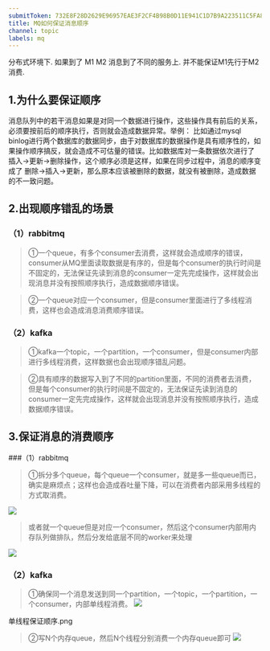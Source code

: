 ```yaml
---
submitToken: 732E8F28D2629E96957EAE3F2CF4B98B0D11E941C1D7B9A223511C5FA8DBE2C9
title: MQ如何保证消息顺序
channel: topic
labels: mq
---
```


分布式环境下. 如果到了 M1 M2 消息到了不同的服务上. 并不能保证M1先行于M2消费.

## 1.为什么要保证顺序
消息队列中的若干消息如果是对同一个数据进行操作，这些操作具有前后的关系，必须要按前后的顺序执行，否则就会造成数据异常。举例：
比如通过mysql binlog进行两个数据库的数据同步，由于对数据库的数据操作是具有顺序性的，如果操作顺序搞反，就会造成不可估量的错误。比如数据库对一条数据依次进行了 插入->更新->删除操作，这个顺序必须是这样，如果在同步过程中，消息的顺序变成了 删除->插入->更新，那么原本应该被删除的数据，就没有被删除，造成数据的不一致问题。

## 2.出现顺序错乱的场景
### （1）rabbitmq
> ①一个queue，有多个consumer去消费，这样就会造成顺序的错误，consumer从MQ里面读取数据是有序的，但是每个consumer的执行时间是不固定的，无法保证先读到消息的consumer一定先完成操作，这样就会出现消息并没有按照顺序执行，造成数据顺序错误。


> ②一个queue对应一个consumer，但是consumer里面进行了多线程消费，这样也会造成消息消费顺序错误。


### （2）kafka
> ①kafka一个topic，一个partition，一个consumer，但是consumer内部进行多线程消费，这样数据也会出现顺序错乱问题。


> ②具有顺序的数据写入到了不同的partition里面，不同的消费者去消费，但是每个consumer的执行时间是不固定的，无法保证先读到消息的consumer一定先完成操作，这样就会出现消息并没有按照顺序执行，造成数据顺序错误。


## 3.保证消息的消费顺序

###（1）rabbitmq

> ①拆分多个queue，每个queue一个consumer，就是多一些queue而已，确实是麻烦点；这样也会造成吞吐量下降，可以在消费者内部采用多线程的方式取消费。

![](https://image.avalon-zheng.xin/55657f2e-6b8e-4c2a-a8b7-5f1f56f8990a "")

> 或者就一个queue但是对应一个consumer，然后这个consumer内部用内存队列做排队，然后分发给底层不同的worker来处理

![](https://image.avalon-zheng.xin/bf8b14bc-9ab0-4a34-955d-427b5af79b4e "")

### （2）kafka

> ①确保同一个消息发送到同一个partition，一个topic，一个partition，一个consumer，内部单线程消费。
![](https://image.avalon-zheng.xin/bafe45da-5fe0-4083-a7dd-e9b2aeaa4baa "")

单线程保证顺序.png

> ②写N个内存queue，然后N个线程分别消费一个内存queue即可
![](https://image.avalon-zheng.xin/ae699da3-3807-47c3-be04-ec76e95d7ab9 "")